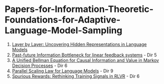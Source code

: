 # Papers-for-Information-Theoretic-Foundations-for-Adaptive-Language-Model-Sampling

1. [Layer by Layer: Uncovering Hidden Representations in Language Models](https://arxiv.org/abs/2502.02013)
2. [Past-future Information Bottleneck for linear feedback systems](https://ieeexplore.ieee.org/document/7403120) - Dir 5
3. [A Unified Bellman Equation for Causal Information and Value in Markov Decision Processes](https://arxiv.org/abs/1703.01585) - Dir 6
4. [Parallel Scaling Law for Language Models](https://arxiv.org/abs/2505.10475) - Dir 9
5. [Spurious Rewards: Rethinking Training Signals in RLVR](https://arxiv.org/abs/2506.10947) - Dir 6
